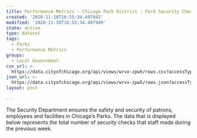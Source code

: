 ```yaml
---
title: Performance Metrics - Chicago Park District - Park Security Checks
created: '2020-11-10T16:55:34.497942'
modified: '2020-11-10T16:55:34.497949'
state: active
type: dataset
tags:
  - Parks
  - Performance Metrics
groups:
  - Local Government
csv_url: >-
  https://data.cityofchicago.org/api/views/wrvx-zpw5/rows.csv?accessType=DOWNLOAD
json_url: >-
  https://data.cityofchicago.org/api/views/wrvx-zpw5/rows.json?accessType=DOWNLOAD
layout: post

---
```

The Security Department ensures the safety and security of patrons, employees and facilities in Chicago’s Parks. The data that is displayed below represents the total number of security checks that staff made during the previous week.

